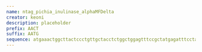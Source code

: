 ```yaml
---
name: ntag_pichia_inulinase_alphaMFDelta
creator: keoni
description: placeholder
prefix: AACT
suffix: AATG
sequence: atgaaactggcttactccctgttgctacctctggctggagtttccgctatgagatttcctagtattttcactgctgtgctatttgccgctagttccgctctagctgctccagttaatactactactgaagatgaattggagggtgacttcgatgttgctgttctgcctttttccgcttctatcgcagccaaggaagaaggtgtatctctagagaagcgtgg
---
```


